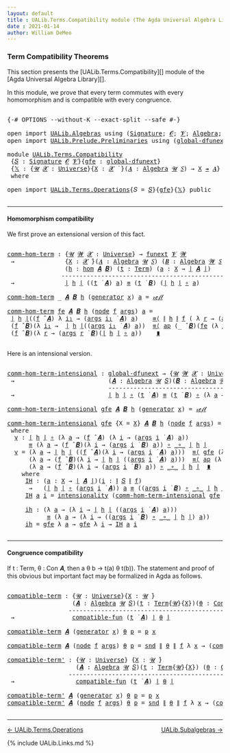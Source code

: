 ```yaml
---
layout: default
title : UALib.Terms.Compatibility module (The Agda Universal Algebra Library)
date : 2021-01-14
author: William DeMeo
---
```


### <a id="term-compatibility-theorems">Term Compatibility Theorems</a>

This section presents the [UALib.Terms.Compatibility][] module of the [Agda Universal Algebra Library][].

In this module, we prove that every term commutes with every homomorphism and is compatible with every congruence.

<pre class="Agda">

<a id="454" class="Symbol">{-#</a> <a id="458" class="Keyword">OPTIONS</a> <a id="466" class="Pragma">--without-K</a> <a id="478" class="Pragma">--exact-split</a> <a id="492" class="Pragma">--safe</a> <a id="499" class="Symbol">#-}</a>

<a id="504" class="Keyword">open</a> <a id="509" class="Keyword">import</a> <a id="516" href="UALib.Algebras.html" class="Module">UALib.Algebras</a> <a id="531" class="Keyword">using</a> <a id="537" class="Symbol">(</a><a id="538" href="UALib.Algebras.Signatures.html#1419" class="Function">Signature</a><a id="547" class="Symbol">;</a> <a id="549" href="universes.html#613" class="Generalizable">𝓞</a><a id="550" class="Symbol">;</a> <a id="552" href="universes.html#617" class="Generalizable">𝓥</a><a id="553" class="Symbol">;</a> <a id="555" href="UALib.Algebras.Algebras.html#781" class="Function">Algebra</a><a id="562" class="Symbol">;</a> <a id="564" href="UALib.Algebras.Algebras.html#3468" class="Function Operator">_↠_</a><a id="567" class="Symbol">)</a>
<a id="569" class="Keyword">open</a> <a id="574" class="Keyword">import</a> <a id="581" href="UALib.Prelude.Preliminaries.html" class="Module">UALib.Prelude.Preliminaries</a> <a id="609" class="Keyword">using</a> <a id="615" class="Symbol">(</a><a id="616" href="MGS-Subsingleton-Theorems.html#3468" class="Function">global-dfunext</a><a id="630" class="Symbol">;</a> <a id="632" href="universes.html#551" class="Postulate">Universe</a><a id="640" class="Symbol">;</a> <a id="642" href="universes.html#758" class="Function Operator">_̇</a><a id="644" class="Symbol">)</a>

<a id="647" class="Keyword">module</a> <a id="654" href="UALib.Terms.Compatibility.html" class="Module">UALib.Terms.Compatibility</a>
 <a id="681" class="Symbol">{</a><a id="682" href="UALib.Terms.Compatibility.html#682" class="Bound">𝑆</a> <a id="684" class="Symbol">:</a> <a id="686" href="UALib.Algebras.Signatures.html#1419" class="Function">Signature</a> <a id="696" href="universes.html#613" class="Generalizable">𝓞</a> <a id="698" href="universes.html#617" class="Generalizable">𝓥</a><a id="699" class="Symbol">}{</a><a id="701" href="UALib.Terms.Compatibility.html#701" class="Bound">gfe</a> <a id="705" class="Symbol">:</a> <a id="707" href="MGS-Subsingleton-Theorems.html#3468" class="Function">global-dfunext</a><a id="721" class="Symbol">}</a>
 <a id="724" class="Symbol">{</a><a id="725" href="UALib.Terms.Compatibility.html#725" class="Bound">𝕏</a> <a id="727" class="Symbol">:</a> <a id="729" class="Symbol">{</a><a id="730" href="UALib.Terms.Compatibility.html#730" class="Bound">𝓤</a> <a id="732" href="UALib.Terms.Compatibility.html#732" class="Bound">𝓧</a> <a id="734" class="Symbol">:</a> <a id="736" href="universes.html#551" class="Postulate">Universe</a><a id="744" class="Symbol">}{</a><a id="746" href="UALib.Terms.Compatibility.html#746" class="Bound">X</a> <a id="748" class="Symbol">:</a> <a id="750" href="UALib.Terms.Compatibility.html#732" class="Bound">𝓧</a> <a id="752" href="universes.html#758" class="Function Operator">̇</a> <a id="754" class="Symbol">}(</a><a id="756" href="UALib.Terms.Compatibility.html#756" class="Bound">𝑨</a> <a id="758" class="Symbol">:</a> <a id="760" href="UALib.Algebras.Algebras.html#781" class="Function">Algebra</a> <a id="768" href="UALib.Terms.Compatibility.html#730" class="Bound">𝓤</a> <a id="770" href="UALib.Terms.Compatibility.html#682" class="Bound">𝑆</a><a id="771" class="Symbol">)</a> <a id="773" class="Symbol">→</a> <a id="775" href="UALib.Terms.Compatibility.html#746" class="Bound">X</a> <a id="777" href="UALib.Algebras.Algebras.html#3468" class="Function Operator">↠</a> <a id="779" href="UALib.Terms.Compatibility.html#756" class="Bound">𝑨</a><a id="780" class="Symbol">}</a>
 <a id="783" class="Keyword">where</a>

<a id="790" class="Keyword">open</a> <a id="795" class="Keyword">import</a> <a id="802" href="UALib.Terms.Operations.html" class="Module">UALib.Terms.Operations</a><a id="824" class="Symbol">{</a><a id="825" class="Argument">𝑆</a> <a id="827" class="Symbol">=</a> <a id="829" href="UALib.Terms.Compatibility.html#682" class="Bound">𝑆</a><a id="830" class="Symbol">}{</a><a id="832" href="UALib.Terms.Compatibility.html#701" class="Bound">gfe</a><a id="835" class="Symbol">}{</a><a id="837" href="UALib.Terms.Compatibility.html#725" class="Bound">𝕏</a><a id="838" class="Symbol">}</a> <a id="840" class="Keyword">public</a>

</pre>

----------------------------------------------------------

#### <a id="homomorphism compatibility">Homomorphism compatibility</a>

We first prove an extensional version of this fact.

<pre class="Agda">

<a id="comm-hom-term"></a><a id="1059" href="UALib.Terms.Compatibility.html#1059" class="Function">comm-hom-term</a> <a id="1073" class="Symbol">:</a> <a id="1075" class="Symbol">{</a><a id="1076" href="UALib.Terms.Compatibility.html#1076" class="Bound">𝓤</a> <a id="1078" href="UALib.Terms.Compatibility.html#1078" class="Bound">𝓦</a> <a id="1080" href="UALib.Terms.Compatibility.html#1080" class="Bound">𝓧</a> <a id="1082" class="Symbol">:</a> <a id="1084" href="universes.html#551" class="Postulate">Universe</a><a id="1092" class="Symbol">}</a> <a id="1094" class="Symbol">→</a> <a id="1096" href="MGS-FunExt-from-Univalence.html#393" class="Function">funext</a> <a id="1103" href="UALib.Terms.Compatibility.html#698" class="Bound">𝓥</a> <a id="1105" href="UALib.Terms.Compatibility.html#1078" class="Bound">𝓦</a>
 <a id="1108" class="Symbol">→</a>              <a id="1123" class="Symbol">{</a><a id="1124" href="UALib.Terms.Compatibility.html#1124" class="Bound">X</a> <a id="1126" class="Symbol">:</a> <a id="1128" href="UALib.Terms.Compatibility.html#1080" class="Bound">𝓧</a> <a id="1130" href="universes.html#758" class="Function Operator">̇</a><a id="1131" class="Symbol">}(</a><a id="1133" href="UALib.Terms.Compatibility.html#1133" class="Bound">𝑨</a> <a id="1135" class="Symbol">:</a> <a id="1137" href="UALib.Algebras.Algebras.html#781" class="Function">Algebra</a> <a id="1145" href="UALib.Terms.Compatibility.html#1076" class="Bound">𝓤</a> <a id="1147" href="UALib.Terms.Compatibility.html#682" class="Bound">𝑆</a><a id="1148" class="Symbol">)</a> <a id="1150" class="Symbol">(</a><a id="1151" href="UALib.Terms.Compatibility.html#1151" class="Bound">𝑩</a> <a id="1153" class="Symbol">:</a> <a id="1155" href="UALib.Algebras.Algebras.html#781" class="Function">Algebra</a> <a id="1163" href="UALib.Terms.Compatibility.html#1078" class="Bound">𝓦</a> <a id="1165" href="UALib.Terms.Compatibility.html#682" class="Bound">𝑆</a><a id="1166" class="Symbol">)</a>
                <a id="1184" class="Symbol">(</a><a id="1185" href="UALib.Terms.Compatibility.html#1185" class="Bound">h</a> <a id="1187" class="Symbol">:</a> <a id="1189" href="UALib.Homomorphisms.Basic.html#1984" class="Function">hom</a> <a id="1193" href="UALib.Terms.Compatibility.html#1133" class="Bound">𝑨</a> <a id="1195" href="UALib.Terms.Compatibility.html#1151" class="Bound">𝑩</a><a id="1196" class="Symbol">)</a> <a id="1198" class="Symbol">(</a><a id="1199" href="UALib.Terms.Compatibility.html#1199" class="Bound">t</a> <a id="1201" class="Symbol">:</a> <a id="1203" href="UALib.Terms.Basic.html#1040" class="Datatype">Term</a><a id="1207" class="Symbol">)</a> <a id="1209" class="Symbol">(</a><a id="1210" href="UALib.Terms.Compatibility.html#1210" class="Bound">a</a> <a id="1212" class="Symbol">:</a> <a id="1214" href="UALib.Terms.Compatibility.html#1124" class="Bound">X</a> <a id="1216" class="Symbol">→</a> <a id="1218" href="UALib.Prelude.Preliminaries.html#11659" class="Function Operator">∣</a> <a id="1220" href="UALib.Terms.Compatibility.html#1133" class="Bound">𝑨</a> <a id="1222" href="UALib.Prelude.Preliminaries.html#11659" class="Function Operator">∣</a><a id="1223" class="Symbol">)</a>
               <a id="1240" class="Comment">------------------------------------------------------</a>
 <a id="1296" class="Symbol">→</a>              <a id="1311" href="UALib.Prelude.Preliminaries.html#11659" class="Function Operator">∣</a> <a id="1313" href="UALib.Terms.Compatibility.html#1185" class="Bound">h</a> <a id="1315" href="UALib.Prelude.Preliminaries.html#11659" class="Function Operator">∣</a> <a id="1317" class="Symbol">((</a><a id="1319" href="UALib.Terms.Compatibility.html#1199" class="Bound">t</a> <a id="1321" href="UALib.Terms.Operations.html#1383" class="Function Operator">̇</a> <a id="1323" href="UALib.Terms.Compatibility.html#1133" class="Bound">𝑨</a><a id="1324" class="Symbol">)</a> <a id="1326" href="UALib.Terms.Compatibility.html#1210" class="Bound">a</a><a id="1327" class="Symbol">)</a> <a id="1329" href="UALib.Prelude.Preliminaries.html#5556" class="Datatype Operator">≡</a> <a id="1331" class="Symbol">(</a><a id="1332" href="UALib.Terms.Compatibility.html#1199" class="Bound">t</a> <a id="1334" href="UALib.Terms.Operations.html#1383" class="Function Operator">̇</a> <a id="1336" href="UALib.Terms.Compatibility.html#1151" class="Bound">𝑩</a><a id="1337" class="Symbol">)</a> <a id="1339" class="Symbol">(</a><a id="1340" href="UALib.Prelude.Preliminaries.html#11659" class="Function Operator">∣</a> <a id="1342" href="UALib.Terms.Compatibility.html#1185" class="Bound">h</a> <a id="1344" href="UALib.Prelude.Preliminaries.html#11659" class="Function Operator">∣</a> <a id="1346" href="MGS-MLTT.html#3813" class="Function Operator">∘</a> <a id="1348" href="UALib.Terms.Compatibility.html#1210" class="Bound">a</a><a id="1349" class="Symbol">)</a>

<a id="1352" href="UALib.Terms.Compatibility.html#1059" class="Function">comm-hom-term</a> <a id="1366" class="Symbol">_</a> <a id="1368" href="UALib.Terms.Compatibility.html#1368" class="Bound">𝑨</a> <a id="1370" href="UALib.Terms.Compatibility.html#1370" class="Bound">𝑩</a> <a id="1372" href="UALib.Terms.Compatibility.html#1372" class="Bound">h</a> <a id="1374" class="Symbol">(</a><a id="1375" href="UALib.Terms.Basic.html#1094" class="InductiveConstructor">generator</a> <a id="1385" href="UALib.Terms.Compatibility.html#1385" class="Bound">x</a><a id="1386" class="Symbol">)</a> <a id="1388" href="UALib.Terms.Compatibility.html#1388" class="Bound">a</a> <a id="1390" class="Symbol">=</a> <a id="1392" href="UALib.Prelude.Preliminaries.html#5570" class="InductiveConstructor">𝓇ℯ𝒻𝓁</a>

<a id="1398" href="UALib.Terms.Compatibility.html#1059" class="Function">comm-hom-term</a> <a id="1412" href="UALib.Terms.Compatibility.html#1412" class="Bound">fe</a> <a id="1415" href="UALib.Terms.Compatibility.html#1415" class="Bound">𝑨</a> <a id="1417" href="UALib.Terms.Compatibility.html#1417" class="Bound">𝑩</a> <a id="1419" href="UALib.Terms.Compatibility.html#1419" class="Bound">h</a> <a id="1421" class="Symbol">(</a><a id="1422" href="UALib.Terms.Basic.html#1123" class="InductiveConstructor">node</a> <a id="1427" href="UALib.Terms.Compatibility.html#1427" class="Bound">f</a> <a id="1429" href="UALib.Terms.Compatibility.html#1429" class="Bound">args</a><a id="1433" class="Symbol">)</a> <a id="1435" href="UALib.Terms.Compatibility.html#1435" class="Bound">a</a> <a id="1437" class="Symbol">=</a>
 <a id="1440" href="UALib.Prelude.Preliminaries.html#11659" class="Function Operator">∣</a> <a id="1442" href="UALib.Terms.Compatibility.html#1419" class="Bound">h</a> <a id="1444" href="UALib.Prelude.Preliminaries.html#11659" class="Function Operator">∣</a><a id="1445" class="Symbol">((</a><a id="1447" href="UALib.Terms.Compatibility.html#1427" class="Bound">f</a> <a id="1449" href="UALib.Algebras.Algebras.html#2931" class="Function Operator">̂</a> <a id="1451" href="UALib.Terms.Compatibility.html#1415" class="Bound">𝑨</a><a id="1452" class="Symbol">)</a> <a id="1454" class="Symbol">λ</a> <a id="1456" href="UALib.Terms.Compatibility.html#1456" class="Bound">i₁</a> <a id="1459" class="Symbol">→</a> <a id="1461" class="Symbol">(</a><a id="1462" href="UALib.Terms.Compatibility.html#1429" class="Bound">args</a> <a id="1467" href="UALib.Terms.Compatibility.html#1456" class="Bound">i₁</a> <a id="1470" href="UALib.Terms.Operations.html#1383" class="Function Operator">̇</a> <a id="1472" href="UALib.Terms.Compatibility.html#1415" class="Bound">𝑨</a><a id="1473" class="Symbol">)</a> <a id="1475" href="UALib.Terms.Compatibility.html#1435" class="Bound">a</a><a id="1476" class="Symbol">)</a>    <a id="1481" href="MGS-MLTT.html#5997" class="Function Operator">≡⟨</a> <a id="1484" href="UALib.Prelude.Preliminaries.html#11740" class="Function Operator">∥</a> <a id="1486" href="UALib.Terms.Compatibility.html#1419" class="Bound">h</a> <a id="1488" href="UALib.Prelude.Preliminaries.html#11740" class="Function Operator">∥</a> <a id="1490" href="UALib.Terms.Compatibility.html#1427" class="Bound">f</a> <a id="1492" class="Symbol">(</a> <a id="1494" class="Symbol">λ</a> <a id="1496" href="UALib.Terms.Compatibility.html#1496" class="Bound">r</a> <a id="1498" class="Symbol">→</a> <a id="1500" class="Symbol">(</a><a id="1501" href="UALib.Terms.Compatibility.html#1429" class="Bound">args</a> <a id="1506" href="UALib.Terms.Compatibility.html#1496" class="Bound">r</a> <a id="1508" href="UALib.Terms.Operations.html#1383" class="Function Operator">̇</a> <a id="1510" href="UALib.Terms.Compatibility.html#1415" class="Bound">𝑨</a><a id="1511" class="Symbol">)</a> <a id="1513" href="UALib.Terms.Compatibility.html#1435" class="Bound">a</a> <a id="1515" class="Symbol">)</a> <a id="1517" href="MGS-MLTT.html#5997" class="Function Operator">⟩</a>
 <a id="1520" class="Symbol">(</a><a id="1521" href="UALib.Terms.Compatibility.html#1427" class="Bound">f</a> <a id="1523" href="UALib.Algebras.Algebras.html#2931" class="Function Operator">̂</a> <a id="1525" href="UALib.Terms.Compatibility.html#1417" class="Bound">𝑩</a><a id="1526" class="Symbol">)(λ</a> <a id="1530" href="UALib.Terms.Compatibility.html#1530" class="Bound">i₁</a> <a id="1533" class="Symbol">→</a>  <a id="1536" href="UALib.Prelude.Preliminaries.html#11659" class="Function Operator">∣</a> <a id="1538" href="UALib.Terms.Compatibility.html#1419" class="Bound">h</a> <a id="1540" href="UALib.Prelude.Preliminaries.html#11659" class="Function Operator">∣</a><a id="1541" class="Symbol">((</a><a id="1543" href="UALib.Terms.Compatibility.html#1429" class="Bound">args</a> <a id="1548" href="UALib.Terms.Compatibility.html#1530" class="Bound">i₁</a> <a id="1551" href="UALib.Terms.Operations.html#1383" class="Function Operator">̇</a> <a id="1553" href="UALib.Terms.Compatibility.html#1415" class="Bound">𝑨</a><a id="1554" class="Symbol">)</a> <a id="1556" href="UALib.Terms.Compatibility.html#1435" class="Bound">a</a><a id="1557" class="Symbol">))</a>  <a id="1561" href="MGS-MLTT.html#5997" class="Function Operator">≡⟨</a> <a id="1564" href="MGS-MLTT.html#6613" class="Function">ap</a> <a id="1567" class="Symbol">(_</a> <a id="1570" href="UALib.Algebras.Algebras.html#2931" class="Function Operator">̂</a> <a id="1572" href="UALib.Terms.Compatibility.html#1417" class="Bound">𝑩</a><a id="1573" class="Symbol">)(</a><a id="1575" href="UALib.Terms.Compatibility.html#1412" class="Bound">fe</a> <a id="1578" class="Symbol">(λ</a> <a id="1581" href="UALib.Terms.Compatibility.html#1581" class="Bound">i₁</a> <a id="1584" class="Symbol">→</a> <a id="1586" href="UALib.Terms.Compatibility.html#1059" class="Function">comm-hom-term</a> <a id="1600" href="UALib.Terms.Compatibility.html#1412" class="Bound">fe</a> <a id="1603" href="UALib.Terms.Compatibility.html#1415" class="Bound">𝑨</a> <a id="1605" href="UALib.Terms.Compatibility.html#1417" class="Bound">𝑩</a> <a id="1607" href="UALib.Terms.Compatibility.html#1419" class="Bound">h</a> <a id="1609" class="Symbol">(</a><a id="1610" href="UALib.Terms.Compatibility.html#1429" class="Bound">args</a> <a id="1615" href="UALib.Terms.Compatibility.html#1581" class="Bound">i₁</a><a id="1617" class="Symbol">)</a> <a id="1619" href="UALib.Terms.Compatibility.html#1435" class="Bound">a</a><a id="1620" class="Symbol">))</a><a id="1622" href="MGS-MLTT.html#5997" class="Function Operator">⟩</a>
 <a id="1625" class="Symbol">(</a><a id="1626" href="UALib.Terms.Compatibility.html#1427" class="Bound">f</a> <a id="1628" href="UALib.Algebras.Algebras.html#2931" class="Function Operator">̂</a> <a id="1630" href="UALib.Terms.Compatibility.html#1417" class="Bound">𝑩</a><a id="1631" class="Symbol">)(λ</a> <a id="1635" href="UALib.Terms.Compatibility.html#1635" class="Bound">r</a> <a id="1637" class="Symbol">→</a> <a id="1639" class="Symbol">(</a><a id="1640" href="UALib.Terms.Compatibility.html#1429" class="Bound">args</a> <a id="1645" href="UALib.Terms.Compatibility.html#1635" class="Bound">r</a> <a id="1647" href="UALib.Terms.Operations.html#1383" class="Function Operator">̇</a> <a id="1649" href="UALib.Terms.Compatibility.html#1417" class="Bound">𝑩</a><a id="1650" class="Symbol">)(</a><a id="1652" href="UALib.Prelude.Preliminaries.html#11659" class="Function Operator">∣</a> <a id="1654" href="UALib.Terms.Compatibility.html#1419" class="Bound">h</a> <a id="1656" href="UALib.Prelude.Preliminaries.html#11659" class="Function Operator">∣</a> <a id="1658" href="MGS-MLTT.html#3813" class="Function Operator">∘</a> <a id="1660" href="UALib.Terms.Compatibility.html#1435" class="Bound">a</a><a id="1661" class="Symbol">))</a>    <a id="1667" href="MGS-MLTT.html#6079" class="Function Operator">∎</a>

</pre>

Here is an intensional version.

<pre class="Agda">

<a id="comm-hom-term-intensional"></a><a id="1729" href="UALib.Terms.Compatibility.html#1729" class="Function">comm-hom-term-intensional</a> <a id="1755" class="Symbol">:</a> <a id="1757" href="MGS-Subsingleton-Theorems.html#3468" class="Function">global-dfunext</a> <a id="1772" class="Symbol">→</a> <a id="1774" class="Symbol">{</a><a id="1775" href="UALib.Terms.Compatibility.html#1775" class="Bound">𝓤</a> <a id="1777" href="UALib.Terms.Compatibility.html#1777" class="Bound">𝓦</a> <a id="1779" href="UALib.Terms.Compatibility.html#1779" class="Bound">𝓧</a> <a id="1781" class="Symbol">:</a> <a id="1783" href="universes.html#551" class="Postulate">Universe</a><a id="1791" class="Symbol">}{</a><a id="1793" href="UALib.Terms.Compatibility.html#1793" class="Bound">X</a> <a id="1795" class="Symbol">:</a> <a id="1797" href="UALib.Terms.Compatibility.html#1779" class="Bound">𝓧</a> <a id="1799" href="universes.html#758" class="Function Operator">̇</a><a id="1800" class="Symbol">}</a>
 <a id="1803" class="Symbol">→</a>                          <a id="1830" class="Symbol">(</a><a id="1831" href="UALib.Terms.Compatibility.html#1831" class="Bound">𝑨</a> <a id="1833" class="Symbol">:</a> <a id="1835" href="UALib.Algebras.Algebras.html#781" class="Function">Algebra</a> <a id="1843" href="UALib.Terms.Compatibility.html#1775" class="Bound">𝓤</a> <a id="1845" href="UALib.Terms.Compatibility.html#682" class="Bound">𝑆</a><a id="1846" class="Symbol">)(</a><a id="1848" href="UALib.Terms.Compatibility.html#1848" class="Bound">𝑩</a> <a id="1850" class="Symbol">:</a> <a id="1852" href="UALib.Algebras.Algebras.html#781" class="Function">Algebra</a> <a id="1860" href="UALib.Terms.Compatibility.html#1777" class="Bound">𝓦</a> <a id="1862" href="UALib.Terms.Compatibility.html#682" class="Bound">𝑆</a><a id="1863" class="Symbol">)(</a><a id="1865" href="UALib.Terms.Compatibility.html#1865" class="Bound">h</a> <a id="1867" class="Symbol">:</a> <a id="1869" href="UALib.Homomorphisms.Basic.html#1984" class="Function">hom</a> <a id="1873" href="UALib.Terms.Compatibility.html#1831" class="Bound">𝑨</a> <a id="1875" href="UALib.Terms.Compatibility.html#1848" class="Bound">𝑩</a><a id="1876" class="Symbol">)(</a><a id="1878" href="UALib.Terms.Compatibility.html#1878" class="Bound">t</a> <a id="1880" class="Symbol">:</a> <a id="1882" href="UALib.Terms.Basic.html#1040" class="Datatype">Term</a><a id="1886" class="Symbol">)</a>
                            <a id="1916" class="Comment">-----------------------------------------------------------</a>
 <a id="1977" class="Symbol">→</a>                          <a id="2004" href="UALib.Prelude.Preliminaries.html#11659" class="Function Operator">∣</a> <a id="2006" href="UALib.Terms.Compatibility.html#1865" class="Bound">h</a> <a id="2008" href="UALib.Prelude.Preliminaries.html#11659" class="Function Operator">∣</a> <a id="2010" href="MGS-MLTT.html#3813" class="Function Operator">∘</a> <a id="2012" class="Symbol">(</a><a id="2013" href="UALib.Terms.Compatibility.html#1878" class="Bound">t</a> <a id="2015" href="UALib.Terms.Operations.html#1383" class="Function Operator">̇</a> <a id="2017" href="UALib.Terms.Compatibility.html#1831" class="Bound">𝑨</a><a id="2018" class="Symbol">)</a> <a id="2020" href="UALib.Prelude.Preliminaries.html#5556" class="Datatype Operator">≡</a> <a id="2022" class="Symbol">(</a><a id="2023" href="UALib.Terms.Compatibility.html#1878" class="Bound">t</a> <a id="2025" href="UALib.Terms.Operations.html#1383" class="Function Operator">̇</a> <a id="2027" href="UALib.Terms.Compatibility.html#1848" class="Bound">𝑩</a><a id="2028" class="Symbol">)</a> <a id="2030" href="MGS-MLTT.html#3813" class="Function Operator">∘</a> <a id="2032" class="Symbol">(λ</a> <a id="2035" href="UALib.Terms.Compatibility.html#2035" class="Bound">a</a> <a id="2037" class="Symbol">→</a> <a id="2039" href="UALib.Prelude.Preliminaries.html#11659" class="Function Operator">∣</a> <a id="2041" href="UALib.Terms.Compatibility.html#1865" class="Bound">h</a> <a id="2043" href="UALib.Prelude.Preliminaries.html#11659" class="Function Operator">∣</a> <a id="2045" href="MGS-MLTT.html#3813" class="Function Operator">∘</a> <a id="2047" href="UALib.Terms.Compatibility.html#2035" class="Bound">a</a><a id="2048" class="Symbol">)</a>

<a id="2051" href="UALib.Terms.Compatibility.html#1729" class="Function">comm-hom-term-intensional</a> <a id="2077" href="UALib.Terms.Compatibility.html#2077" class="Bound">gfe</a> <a id="2081" href="UALib.Terms.Compatibility.html#2081" class="Bound">𝑨</a> <a id="2083" href="UALib.Terms.Compatibility.html#2083" class="Bound">𝑩</a> <a id="2085" href="UALib.Terms.Compatibility.html#2085" class="Bound">h</a> <a id="2087" class="Symbol">(</a><a id="2088" href="UALib.Terms.Basic.html#1094" class="InductiveConstructor">generator</a> <a id="2098" href="UALib.Terms.Compatibility.html#2098" class="Bound">x</a><a id="2099" class="Symbol">)</a> <a id="2101" class="Symbol">=</a> <a id="2103" href="UALib.Prelude.Preliminaries.html#5570" class="InductiveConstructor">𝓇ℯ𝒻𝓁</a>

<a id="2109" href="UALib.Terms.Compatibility.html#1729" class="Function">comm-hom-term-intensional</a> <a id="2135" href="UALib.Terms.Compatibility.html#2135" class="Bound">gfe</a> <a id="2139" class="Symbol">{</a><a id="2140" class="Argument">X</a> <a id="2142" class="Symbol">=</a> <a id="2144" href="UALib.Terms.Compatibility.html#2144" class="Bound">X</a><a id="2145" class="Symbol">}</a> <a id="2147" href="UALib.Terms.Compatibility.html#2147" class="Bound">𝑨</a> <a id="2149" href="UALib.Terms.Compatibility.html#2149" class="Bound">𝑩</a> <a id="2151" href="UALib.Terms.Compatibility.html#2151" class="Bound">h</a> <a id="2153" class="Symbol">(</a><a id="2154" href="UALib.Terms.Basic.html#1123" class="InductiveConstructor">node</a> <a id="2159" href="UALib.Terms.Compatibility.html#2159" class="Bound">f</a> <a id="2161" href="UALib.Terms.Compatibility.html#2161" class="Bound">args</a><a id="2165" class="Symbol">)</a> <a id="2167" class="Symbol">=</a> <a id="2169" href="UALib.Terms.Compatibility.html#2180" class="Function">γ</a>
 <a id="2172" class="Keyword">where</a>
  <a id="2180" href="UALib.Terms.Compatibility.html#2180" class="Function">γ</a> <a id="2182" class="Symbol">:</a> <a id="2184" href="UALib.Prelude.Preliminaries.html#11659" class="Function Operator">∣</a> <a id="2186" href="UALib.Terms.Compatibility.html#2151" class="Bound">h</a> <a id="2188" href="UALib.Prelude.Preliminaries.html#11659" class="Function Operator">∣</a> <a id="2190" href="MGS-MLTT.html#3813" class="Function Operator">∘</a> <a id="2192" class="Symbol">(λ</a> <a id="2195" href="UALib.Terms.Compatibility.html#2195" class="Bound">a</a> <a id="2197" class="Symbol">→</a> <a id="2199" class="Symbol">(</a><a id="2200" href="UALib.Terms.Compatibility.html#2159" class="Bound">f</a> <a id="2202" href="UALib.Algebras.Algebras.html#2931" class="Function Operator">̂</a> <a id="2204" href="UALib.Terms.Compatibility.html#2147" class="Bound">𝑨</a><a id="2205" class="Symbol">)</a> <a id="2207" class="Symbol">(λ</a> <a id="2210" href="UALib.Terms.Compatibility.html#2210" class="Bound">i</a> <a id="2212" class="Symbol">→</a> <a id="2214" class="Symbol">(</a><a id="2215" href="UALib.Terms.Compatibility.html#2161" class="Bound">args</a> <a id="2220" href="UALib.Terms.Compatibility.html#2210" class="Bound">i</a> <a id="2222" href="UALib.Terms.Operations.html#1383" class="Function Operator">̇</a> <a id="2224" href="UALib.Terms.Compatibility.html#2147" class="Bound">𝑨</a><a id="2225" class="Symbol">)</a> <a id="2227" href="UALib.Terms.Compatibility.html#2195" class="Bound">a</a><a id="2228" class="Symbol">))</a>
      <a id="2237" href="UALib.Prelude.Preliminaries.html#5556" class="Datatype Operator">≡</a> <a id="2239" class="Symbol">(λ</a> <a id="2242" href="UALib.Terms.Compatibility.html#2242" class="Bound">a</a> <a id="2244" class="Symbol">→</a> <a id="2246" class="Symbol">(</a><a id="2247" href="UALib.Terms.Compatibility.html#2159" class="Bound">f</a> <a id="2249" href="UALib.Algebras.Algebras.html#2931" class="Function Operator">̂</a> <a id="2251" href="UALib.Terms.Compatibility.html#2149" class="Bound">𝑩</a><a id="2252" class="Symbol">)(λ</a> <a id="2256" href="UALib.Terms.Compatibility.html#2256" class="Bound">i</a> <a id="2258" class="Symbol">→</a> <a id="2260" class="Symbol">(</a><a id="2261" href="UALib.Terms.Compatibility.html#2161" class="Bound">args</a> <a id="2266" href="UALib.Terms.Compatibility.html#2256" class="Bound">i</a> <a id="2268" href="UALib.Terms.Operations.html#1383" class="Function Operator">̇</a> <a id="2270" href="UALib.Terms.Compatibility.html#2149" class="Bound">𝑩</a><a id="2271" class="Symbol">)</a> <a id="2273" href="UALib.Terms.Compatibility.html#2242" class="Bound">a</a><a id="2274" class="Symbol">))</a> <a id="2277" href="MGS-MLTT.html#3813" class="Function Operator">∘</a> <a id="2279" href="MGS-MLTT.html#3813" class="Function Operator">_∘_</a> <a id="2283" href="UALib.Prelude.Preliminaries.html#11659" class="Function Operator">∣</a> <a id="2285" href="UALib.Terms.Compatibility.html#2151" class="Bound">h</a> <a id="2287" href="UALib.Prelude.Preliminaries.html#11659" class="Function Operator">∣</a>
  <a id="2291" href="UALib.Terms.Compatibility.html#2180" class="Function">γ</a> <a id="2293" class="Symbol">=</a> <a id="2295" class="Symbol">(λ</a> <a id="2298" href="UALib.Terms.Compatibility.html#2298" class="Bound">a</a> <a id="2300" class="Symbol">→</a> <a id="2302" href="UALib.Prelude.Preliminaries.html#11659" class="Function Operator">∣</a> <a id="2304" href="UALib.Terms.Compatibility.html#2151" class="Bound">h</a> <a id="2306" href="UALib.Prelude.Preliminaries.html#11659" class="Function Operator">∣</a> <a id="2308" class="Symbol">((</a><a id="2310" href="UALib.Terms.Compatibility.html#2159" class="Bound">f</a> <a id="2312" href="UALib.Algebras.Algebras.html#2931" class="Function Operator">̂</a> <a id="2314" href="UALib.Terms.Compatibility.html#2147" class="Bound">𝑨</a><a id="2315" class="Symbol">)(λ</a> <a id="2319" href="UALib.Terms.Compatibility.html#2319" class="Bound">i</a> <a id="2321" class="Symbol">→</a> <a id="2323" class="Symbol">(</a><a id="2324" href="UALib.Terms.Compatibility.html#2161" class="Bound">args</a> <a id="2329" href="UALib.Terms.Compatibility.html#2319" class="Bound">i</a> <a id="2331" href="UALib.Terms.Operations.html#1383" class="Function Operator">̇</a> <a id="2333" href="UALib.Terms.Compatibility.html#2147" class="Bound">𝑨</a><a id="2334" class="Symbol">)</a> <a id="2336" href="UALib.Terms.Compatibility.html#2298" class="Bound">a</a><a id="2337" class="Symbol">)))</a>  <a id="2342" href="MGS-MLTT.html#5997" class="Function Operator">≡⟨</a> <a id="2345" href="UALib.Terms.Compatibility.html#2135" class="Bound">gfe</a> <a id="2349" class="Symbol">(λ</a> <a id="2352" href="UALib.Terms.Compatibility.html#2352" class="Bound">a</a> <a id="2354" class="Symbol">→</a> <a id="2356" href="UALib.Prelude.Preliminaries.html#11740" class="Function Operator">∥</a> <a id="2358" href="UALib.Terms.Compatibility.html#2151" class="Bound">h</a> <a id="2360" href="UALib.Prelude.Preliminaries.html#11740" class="Function Operator">∥</a> <a id="2362" href="UALib.Terms.Compatibility.html#2159" class="Bound">f</a> <a id="2364" class="Symbol">(</a> <a id="2366" class="Symbol">λ</a> <a id="2368" href="UALib.Terms.Compatibility.html#2368" class="Bound">r</a> <a id="2370" class="Symbol">→</a> <a id="2372" class="Symbol">(</a><a id="2373" href="UALib.Terms.Compatibility.html#2161" class="Bound">args</a> <a id="2378" href="UALib.Terms.Compatibility.html#2368" class="Bound">r</a> <a id="2380" href="UALib.Terms.Operations.html#1383" class="Function Operator">̇</a> <a id="2382" href="UALib.Terms.Compatibility.html#2147" class="Bound">𝑨</a><a id="2383" class="Symbol">)</a> <a id="2385" href="UALib.Terms.Compatibility.html#2352" class="Bound">a</a> <a id="2387" class="Symbol">))</a> <a id="2390" href="MGS-MLTT.html#5997" class="Function Operator">⟩</a>
      <a id="2398" class="Symbol">(λ</a> <a id="2401" href="UALib.Terms.Compatibility.html#2401" class="Bound">a</a> <a id="2403" class="Symbol">→</a> <a id="2405" class="Symbol">(</a><a id="2406" href="UALib.Terms.Compatibility.html#2159" class="Bound">f</a> <a id="2408" href="UALib.Algebras.Algebras.html#2931" class="Function Operator">̂</a> <a id="2410" href="UALib.Terms.Compatibility.html#2149" class="Bound">𝑩</a><a id="2411" class="Symbol">)(λ</a> <a id="2415" href="UALib.Terms.Compatibility.html#2415" class="Bound">i</a> <a id="2417" class="Symbol">→</a> <a id="2419" href="UALib.Prelude.Preliminaries.html#11659" class="Function Operator">∣</a> <a id="2421" href="UALib.Terms.Compatibility.html#2151" class="Bound">h</a> <a id="2423" href="UALib.Prelude.Preliminaries.html#11659" class="Function Operator">∣</a> <a id="2425" class="Symbol">((</a><a id="2427" href="UALib.Terms.Compatibility.html#2161" class="Bound">args</a> <a id="2432" href="UALib.Terms.Compatibility.html#2415" class="Bound">i</a> <a id="2434" href="UALib.Terms.Operations.html#1383" class="Function Operator">̇</a> <a id="2436" href="UALib.Terms.Compatibility.html#2147" class="Bound">𝑨</a><a id="2437" class="Symbol">)</a> <a id="2439" href="UALib.Terms.Compatibility.html#2401" class="Bound">a</a><a id="2440" class="Symbol">)))</a>  <a id="2445" href="MGS-MLTT.html#5997" class="Function Operator">≡⟨</a> <a id="2448" href="MGS-MLTT.html#6613" class="Function">ap</a> <a id="2451" class="Symbol">(λ</a> <a id="2454" href="UALib.Terms.Compatibility.html#2454" class="Bound">-</a> <a id="2456" class="Symbol">→</a> <a id="2458" class="Symbol">(λ</a> <a id="2461" href="UALib.Terms.Compatibility.html#2461" class="Bound">a</a> <a id="2463" class="Symbol">→</a> <a id="2465" class="Symbol">(</a><a id="2466" href="UALib.Terms.Compatibility.html#2159" class="Bound">f</a> <a id="2468" href="UALib.Algebras.Algebras.html#2931" class="Function Operator">̂</a> <a id="2470" href="UALib.Terms.Compatibility.html#2149" class="Bound">𝑩</a><a id="2471" class="Symbol">)(</a><a id="2473" href="UALib.Terms.Compatibility.html#2454" class="Bound">-</a> <a id="2475" href="UALib.Terms.Compatibility.html#2461" class="Bound">a</a><a id="2476" class="Symbol">)))</a> <a id="2480" href="UALib.Terms.Compatibility.html#2743" class="Function">ih</a> <a id="2483" href="MGS-MLTT.html#5997" class="Function Operator">⟩</a>
      <a id="2491" class="Symbol">(λ</a> <a id="2494" href="UALib.Terms.Compatibility.html#2494" class="Bound">a</a> <a id="2496" class="Symbol">→</a> <a id="2498" class="Symbol">(</a><a id="2499" href="UALib.Terms.Compatibility.html#2159" class="Bound">f</a> <a id="2501" href="UALib.Algebras.Algebras.html#2931" class="Function Operator">̂</a> <a id="2503" href="UALib.Terms.Compatibility.html#2149" class="Bound">𝑩</a><a id="2504" class="Symbol">)(λ</a> <a id="2508" href="UALib.Terms.Compatibility.html#2508" class="Bound">i</a> <a id="2510" class="Symbol">→</a> <a id="2512" class="Symbol">(</a><a id="2513" href="UALib.Terms.Compatibility.html#2161" class="Bound">args</a> <a id="2518" href="UALib.Terms.Compatibility.html#2508" class="Bound">i</a> <a id="2520" href="UALib.Terms.Operations.html#1383" class="Function Operator">̇</a> <a id="2522" href="UALib.Terms.Compatibility.html#2149" class="Bound">𝑩</a><a id="2523" class="Symbol">)</a> <a id="2525" href="UALib.Terms.Compatibility.html#2494" class="Bound">a</a><a id="2526" class="Symbol">))</a> <a id="2529" href="MGS-MLTT.html#3813" class="Function Operator">∘</a> <a id="2531" href="MGS-MLTT.html#3813" class="Function Operator">_∘_</a> <a id="2535" href="UALib.Prelude.Preliminaries.html#11659" class="Function Operator">∣</a> <a id="2537" href="UALib.Terms.Compatibility.html#2151" class="Bound">h</a> <a id="2539" href="UALib.Prelude.Preliminaries.html#11659" class="Function Operator">∣</a>  <a id="2542" href="MGS-MLTT.html#6079" class="Function Operator">∎</a>
    <a id="2548" class="Keyword">where</a>
     <a id="2559" href="UALib.Terms.Compatibility.html#2559" class="Function">IH</a> <a id="2562" class="Symbol">:</a> <a id="2564" class="Symbol">(</a><a id="2565" href="UALib.Terms.Compatibility.html#2565" class="Bound">a</a> <a id="2567" class="Symbol">:</a> <a id="2569" href="UALib.Terms.Compatibility.html#2144" class="Bound">X</a> <a id="2571" class="Symbol">→</a> <a id="2573" href="UALib.Prelude.Preliminaries.html#11659" class="Function Operator">∣</a> <a id="2575" href="UALib.Terms.Compatibility.html#2147" class="Bound">𝑨</a> <a id="2577" href="UALib.Prelude.Preliminaries.html#11659" class="Function Operator">∣</a><a id="2578" class="Symbol">)(</a><a id="2580" href="UALib.Terms.Compatibility.html#2580" class="Bound">i</a> <a id="2582" class="Symbol">:</a> <a id="2584" href="UALib.Prelude.Preliminaries.html#11740" class="Function Operator">∥</a> <a id="2586" href="UALib.Terms.Compatibility.html#682" class="Bound">𝑆</a> <a id="2588" href="UALib.Prelude.Preliminaries.html#11740" class="Function Operator">∥</a> <a id="2590" href="UALib.Terms.Compatibility.html#2159" class="Bound">f</a><a id="2591" class="Symbol">)</a>
      <a id="2599" class="Symbol">→</a>   <a id="2603" class="Symbol">(</a><a id="2604" href="UALib.Prelude.Preliminaries.html#11659" class="Function Operator">∣</a> <a id="2606" href="UALib.Terms.Compatibility.html#2151" class="Bound">h</a> <a id="2608" href="UALib.Prelude.Preliminaries.html#11659" class="Function Operator">∣</a> <a id="2610" href="MGS-MLTT.html#3813" class="Function Operator">∘</a> <a id="2612" class="Symbol">(</a><a id="2613" href="UALib.Terms.Compatibility.html#2161" class="Bound">args</a> <a id="2618" href="UALib.Terms.Compatibility.html#2580" class="Bound">i</a> <a id="2620" href="UALib.Terms.Operations.html#1383" class="Function Operator">̇</a> <a id="2622" href="UALib.Terms.Compatibility.html#2147" class="Bound">𝑨</a><a id="2623" class="Symbol">))</a> <a id="2626" href="UALib.Terms.Compatibility.html#2565" class="Bound">a</a> <a id="2628" href="UALib.Prelude.Preliminaries.html#5556" class="Datatype Operator">≡</a> <a id="2630" class="Symbol">((</a><a id="2632" href="UALib.Terms.Compatibility.html#2161" class="Bound">args</a> <a id="2637" href="UALib.Terms.Compatibility.html#2580" class="Bound">i</a> <a id="2639" href="UALib.Terms.Operations.html#1383" class="Function Operator">̇</a> <a id="2641" href="UALib.Terms.Compatibility.html#2149" class="Bound">𝑩</a><a id="2642" class="Symbol">)</a> <a id="2644" href="MGS-MLTT.html#3813" class="Function Operator">∘</a> <a id="2646" href="MGS-MLTT.html#3813" class="Function Operator">_∘_</a> <a id="2650" href="UALib.Prelude.Preliminaries.html#11659" class="Function Operator">∣</a> <a id="2652" href="UALib.Terms.Compatibility.html#2151" class="Bound">h</a> <a id="2654" href="UALib.Prelude.Preliminaries.html#11659" class="Function Operator">∣</a><a id="2655" class="Symbol">)</a> <a id="2657" href="UALib.Terms.Compatibility.html#2565" class="Bound">a</a>
     <a id="2664" href="UALib.Terms.Compatibility.html#2559" class="Function">IH</a> <a id="2667" href="UALib.Terms.Compatibility.html#2667" class="Bound">a</a> <a id="2669" href="UALib.Terms.Compatibility.html#2669" class="Bound">i</a> <a id="2671" class="Symbol">=</a> <a id="2673" href="UALib.Prelude.Extensionality.html#3477" class="Function">intensionality</a> <a id="2688" class="Symbol">(</a><a id="2689" href="UALib.Terms.Compatibility.html#1729" class="Function">comm-hom-term-intensional</a> <a id="2715" href="UALib.Terms.Compatibility.html#2135" class="Bound">gfe</a> <a id="2719" href="UALib.Terms.Compatibility.html#2147" class="Bound">𝑨</a> <a id="2721" href="UALib.Terms.Compatibility.html#2149" class="Bound">𝑩</a> <a id="2723" href="UALib.Terms.Compatibility.html#2151" class="Bound">h</a> <a id="2725" class="Symbol">(</a><a id="2726" href="UALib.Terms.Compatibility.html#2161" class="Bound">args</a> <a id="2731" href="UALib.Terms.Compatibility.html#2669" class="Bound">i</a><a id="2732" class="Symbol">))</a> <a id="2735" href="UALib.Terms.Compatibility.html#2667" class="Bound">a</a>

     <a id="2743" href="UALib.Terms.Compatibility.html#2743" class="Function">ih</a> <a id="2746" class="Symbol">:</a> <a id="2748" class="Symbol">(λ</a> <a id="2751" href="UALib.Terms.Compatibility.html#2751" class="Bound">a</a> <a id="2753" class="Symbol">→</a> <a id="2755" class="Symbol">(λ</a> <a id="2758" href="UALib.Terms.Compatibility.html#2758" class="Bound">i</a> <a id="2760" class="Symbol">→</a> <a id="2762" href="UALib.Prelude.Preliminaries.html#11659" class="Function Operator">∣</a> <a id="2764" href="UALib.Terms.Compatibility.html#2151" class="Bound">h</a> <a id="2766" href="UALib.Prelude.Preliminaries.html#11659" class="Function Operator">∣</a> <a id="2768" class="Symbol">((</a><a id="2770" href="UALib.Terms.Compatibility.html#2161" class="Bound">args</a> <a id="2775" href="UALib.Terms.Compatibility.html#2758" class="Bound">i</a> <a id="2777" href="UALib.Terms.Operations.html#1383" class="Function Operator">̇</a> <a id="2779" href="UALib.Terms.Compatibility.html#2147" class="Bound">𝑨</a><a id="2780" class="Symbol">)</a> <a id="2782" href="UALib.Terms.Compatibility.html#2751" class="Bound">a</a><a id="2783" class="Symbol">)))</a>
           <a id="2798" href="UALib.Prelude.Preliminaries.html#5556" class="Datatype Operator">≡</a> <a id="2800" class="Symbol">(λ</a> <a id="2803" href="UALib.Terms.Compatibility.html#2803" class="Bound">a</a> <a id="2805" class="Symbol">→</a> <a id="2807" class="Symbol">(λ</a> <a id="2810" href="UALib.Terms.Compatibility.html#2810" class="Bound">i</a> <a id="2812" class="Symbol">→</a> <a id="2814" class="Symbol">((</a><a id="2816" href="UALib.Terms.Compatibility.html#2161" class="Bound">args</a> <a id="2821" href="UALib.Terms.Compatibility.html#2810" class="Bound">i</a> <a id="2823" href="UALib.Terms.Operations.html#1383" class="Function Operator">̇</a> <a id="2825" href="UALib.Terms.Compatibility.html#2149" class="Bound">𝑩</a><a id="2826" class="Symbol">)</a> <a id="2828" href="MGS-MLTT.html#3813" class="Function Operator">∘</a> <a id="2830" href="MGS-MLTT.html#3813" class="Function Operator">_∘_</a> <a id="2834" href="UALib.Prelude.Preliminaries.html#11659" class="Function Operator">∣</a> <a id="2836" href="UALib.Terms.Compatibility.html#2151" class="Bound">h</a> <a id="2838" href="UALib.Prelude.Preliminaries.html#11659" class="Function Operator">∣</a><a id="2839" class="Symbol">)</a> <a id="2841" href="UALib.Terms.Compatibility.html#2803" class="Bound">a</a><a id="2842" class="Symbol">))</a>
     <a id="2850" href="UALib.Terms.Compatibility.html#2743" class="Function">ih</a> <a id="2853" class="Symbol">=</a> <a id="2855" href="UALib.Terms.Compatibility.html#2135" class="Bound">gfe</a> <a id="2859" class="Symbol">λ</a> <a id="2861" href="UALib.Terms.Compatibility.html#2861" class="Bound">a</a> <a id="2863" class="Symbol">→</a> <a id="2865" href="UALib.Terms.Compatibility.html#2135" class="Bound">gfe</a> <a id="2869" class="Symbol">λ</a> <a id="2871" href="UALib.Terms.Compatibility.html#2871" class="Bound">i</a> <a id="2873" class="Symbol">→</a> <a id="2875" href="UALib.Terms.Compatibility.html#2559" class="Function">IH</a> <a id="2878" href="UALib.Terms.Compatibility.html#2861" class="Bound">a</a> <a id="2880" href="UALib.Terms.Compatibility.html#2871" class="Bound">i</a>

</pre>

--------------------------------------

#### <a id="congruence-compatibility">Congruence compatibility</a>

If t : Term, θ : Con 𝑨, then a θ b → t(a) θ t(b)). The statement and proof of this obvious but important fact may be formalized in Agda as follows.

<pre class="Agda">

<a id="compatible-term"></a><a id="3166" href="UALib.Terms.Compatibility.html#3166" class="Function">compatible-term</a> <a id="3182" class="Symbol">:</a> <a id="3184" class="Symbol">{</a><a id="3185" href="UALib.Terms.Compatibility.html#3185" class="Bound">𝓤</a> <a id="3187" class="Symbol">:</a> <a id="3189" href="universes.html#551" class="Postulate">Universe</a><a id="3197" class="Symbol">}{</a><a id="3199" href="UALib.Terms.Compatibility.html#3199" class="Bound">X</a> <a id="3201" class="Symbol">:</a> <a id="3203" href="UALib.Terms.Compatibility.html#3185" class="Bound">𝓤</a> <a id="3205" href="universes.html#758" class="Function Operator">̇</a><a id="3206" class="Symbol">}</a>
                  <a id="3226" class="Symbol">(</a><a id="3227" href="UALib.Terms.Compatibility.html#3227" class="Bound">𝑨</a> <a id="3229" class="Symbol">:</a> <a id="3231" href="UALib.Algebras.Algebras.html#781" class="Function">Algebra</a> <a id="3239" href="UALib.Terms.Compatibility.html#3185" class="Bound">𝓤</a> <a id="3241" href="UALib.Terms.Compatibility.html#682" class="Bound">𝑆</a><a id="3242" class="Symbol">)(</a><a id="3244" href="UALib.Terms.Compatibility.html#3244" class="Bound">t</a> <a id="3246" class="Symbol">:</a> <a id="3248" href="UALib.Terms.Basic.html#1040" class="Datatype">Term</a><a id="3252" class="Symbol">{</a><a id="3253" href="UALib.Terms.Compatibility.html#3185" class="Bound">𝓤</a><a id="3254" class="Symbol">}{</a><a id="3256" href="UALib.Terms.Compatibility.html#3199" class="Bound">X</a><a id="3257" class="Symbol">})(</a><a id="3260" href="UALib.Terms.Compatibility.html#3260" class="Bound">θ</a> <a id="3262" class="Symbol">:</a> <a id="3264" href="UALib.Algebras.Congruences.html#777" class="Function">Con</a> <a id="3268" href="UALib.Terms.Compatibility.html#3227" class="Bound">𝑨</a><a id="3269" class="Symbol">)</a>
                 <a id="3288" class="Comment">------------------------------------------------</a>
 <a id="3338" class="Symbol">→</a>                <a id="3355" href="UALib.Relations.Quotients.html#5019" class="Function">compatible-fun</a> <a id="3370" class="Symbol">(</a><a id="3371" href="UALib.Terms.Compatibility.html#3244" class="Bound">t</a> <a id="3373" href="UALib.Terms.Operations.html#1383" class="Function Operator">̇</a> <a id="3375" href="UALib.Terms.Compatibility.html#3227" class="Bound">𝑨</a><a id="3376" class="Symbol">)</a> <a id="3378" href="UALib.Prelude.Preliminaries.html#11659" class="Function Operator">∣</a> <a id="3380" href="UALib.Terms.Compatibility.html#3260" class="Bound">θ</a> <a id="3382" href="UALib.Prelude.Preliminaries.html#11659" class="Function Operator">∣</a>

<a id="3385" href="UALib.Terms.Compatibility.html#3166" class="Function">compatible-term</a> <a id="3401" href="UALib.Terms.Compatibility.html#3401" class="Bound">𝑨</a> <a id="3403" class="Symbol">(</a><a id="3404" href="UALib.Terms.Basic.html#1094" class="InductiveConstructor">generator</a> <a id="3414" href="UALib.Terms.Compatibility.html#3414" class="Bound">x</a><a id="3415" class="Symbol">)</a> <a id="3417" href="UALib.Terms.Compatibility.html#3417" class="Bound">θ</a> <a id="3419" href="UALib.Terms.Compatibility.html#3419" class="Bound">p</a> <a id="3421" class="Symbol">=</a> <a id="3423" href="UALib.Terms.Compatibility.html#3419" class="Bound">p</a> <a id="3425" href="UALib.Terms.Compatibility.html#3414" class="Bound">x</a>

<a id="3428" href="UALib.Terms.Compatibility.html#3166" class="Function">compatible-term</a> <a id="3444" href="UALib.Terms.Compatibility.html#3444" class="Bound">𝑨</a> <a id="3446" class="Symbol">(</a><a id="3447" href="UALib.Terms.Basic.html#1123" class="InductiveConstructor">node</a> <a id="3452" href="UALib.Terms.Compatibility.html#3452" class="Bound">f</a> <a id="3454" href="UALib.Terms.Compatibility.html#3454" class="Bound">args</a><a id="3458" class="Symbol">)</a> <a id="3460" href="UALib.Terms.Compatibility.html#3460" class="Bound">θ</a> <a id="3462" href="UALib.Terms.Compatibility.html#3462" class="Bound">p</a> <a id="3464" class="Symbol">=</a> <a id="3466" href="UALib.Prelude.Preliminaries.html#11744" class="Function">snd</a> <a id="3470" href="UALib.Prelude.Preliminaries.html#11740" class="Function Operator">∥</a> <a id="3472" href="UALib.Terms.Compatibility.html#3460" class="Bound">θ</a> <a id="3474" href="UALib.Prelude.Preliminaries.html#11740" class="Function Operator">∥</a> <a id="3476" href="UALib.Terms.Compatibility.html#3452" class="Bound">f</a> <a id="3478" class="Symbol">λ</a> <a id="3480" href="UALib.Terms.Compatibility.html#3480" class="Bound">x</a> <a id="3482" class="Symbol">→</a> <a id="3484" class="Symbol">(</a><a id="3485" href="UALib.Terms.Compatibility.html#3166" class="Function">compatible-term</a> <a id="3501" href="UALib.Terms.Compatibility.html#3444" class="Bound">𝑨</a> <a id="3503" class="Symbol">(</a><a id="3504" href="UALib.Terms.Compatibility.html#3454" class="Bound">args</a> <a id="3509" href="UALib.Terms.Compatibility.html#3480" class="Bound">x</a><a id="3510" class="Symbol">)</a> <a id="3512" href="UALib.Terms.Compatibility.html#3460" class="Bound">θ</a><a id="3513" class="Symbol">)</a> <a id="3515" href="UALib.Terms.Compatibility.html#3462" class="Bound">p</a>

<a id="compatible-term&#39;"></a><a id="3518" href="UALib.Terms.Compatibility.html#3518" class="Function">compatible-term&#39;</a> <a id="3535" class="Symbol">:</a> <a id="3537" class="Symbol">{</a><a id="3538" href="UALib.Terms.Compatibility.html#3538" class="Bound">𝓤</a> <a id="3540" class="Symbol">:</a> <a id="3542" href="universes.html#551" class="Postulate">Universe</a><a id="3550" class="Symbol">}</a> <a id="3552" class="Symbol">{</a><a id="3553" href="UALib.Terms.Compatibility.html#3553" class="Bound">X</a> <a id="3555" class="Symbol">:</a> <a id="3557" href="UALib.Terms.Compatibility.html#3538" class="Bound">𝓤</a> <a id="3559" href="universes.html#758" class="Function Operator">̇</a><a id="3560" class="Symbol">}</a>
                   <a id="3581" class="Symbol">(</a><a id="3582" href="UALib.Terms.Compatibility.html#3582" class="Bound">𝑨</a> <a id="3584" class="Symbol">:</a> <a id="3586" href="UALib.Algebras.Algebras.html#781" class="Function">Algebra</a> <a id="3594" href="UALib.Terms.Compatibility.html#3538" class="Bound">𝓤</a> <a id="3596" href="UALib.Terms.Compatibility.html#682" class="Bound">𝑆</a><a id="3597" class="Symbol">)(</a><a id="3599" href="UALib.Terms.Compatibility.html#3599" class="Bound">t</a> <a id="3601" class="Symbol">:</a> <a id="3603" href="UALib.Terms.Basic.html#1040" class="Datatype">Term</a><a id="3607" class="Symbol">{</a><a id="3608" href="UALib.Terms.Compatibility.html#3538" class="Bound">𝓤</a><a id="3609" class="Symbol">}{</a><a id="3611" href="UALib.Terms.Compatibility.html#3553" class="Bound">X</a><a id="3612" class="Symbol">})</a> <a id="3615" class="Symbol">(</a><a id="3616" href="UALib.Terms.Compatibility.html#3616" class="Bound">θ</a> <a id="3618" class="Symbol">:</a> <a id="3620" href="UALib.Algebras.Congruences.html#777" class="Function">Con</a> <a id="3624" href="UALib.Terms.Compatibility.html#3582" class="Bound">𝑨</a><a id="3625" class="Symbol">)</a>
                 <a id="3644" class="Comment">---------------------------------------------------</a>
 <a id="3697" class="Symbol">→</a>                 <a id="3715" href="UALib.Relations.Quotients.html#5019" class="Function">compatible-fun</a> <a id="3730" class="Symbol">(</a><a id="3731" href="UALib.Terms.Compatibility.html#3599" class="Bound">t</a> <a id="3733" href="UALib.Terms.Operations.html#1383" class="Function Operator">̇</a> <a id="3735" href="UALib.Terms.Compatibility.html#3582" class="Bound">𝑨</a><a id="3736" class="Symbol">)</a> <a id="3738" href="UALib.Prelude.Preliminaries.html#11659" class="Function Operator">∣</a> <a id="3740" href="UALib.Terms.Compatibility.html#3616" class="Bound">θ</a> <a id="3742" href="UALib.Prelude.Preliminaries.html#11659" class="Function Operator">∣</a>

<a id="3745" href="UALib.Terms.Compatibility.html#3518" class="Function">compatible-term&#39;</a> <a id="3762" href="UALib.Terms.Compatibility.html#3762" class="Bound">𝑨</a> <a id="3764" class="Symbol">(</a><a id="3765" href="UALib.Terms.Basic.html#1094" class="InductiveConstructor">generator</a> <a id="3775" href="UALib.Terms.Compatibility.html#3775" class="Bound">x</a><a id="3776" class="Symbol">)</a> <a id="3778" href="UALib.Terms.Compatibility.html#3778" class="Bound">θ</a> <a id="3780" href="UALib.Terms.Compatibility.html#3780" class="Bound">p</a> <a id="3782" class="Symbol">=</a> <a id="3784" href="UALib.Terms.Compatibility.html#3780" class="Bound">p</a> <a id="3786" href="UALib.Terms.Compatibility.html#3775" class="Bound">x</a>
<a id="3788" href="UALib.Terms.Compatibility.html#3518" class="Function">compatible-term&#39;</a> <a id="3805" href="UALib.Terms.Compatibility.html#3805" class="Bound">𝑨</a> <a id="3807" class="Symbol">(</a><a id="3808" href="UALib.Terms.Basic.html#1123" class="InductiveConstructor">node</a> <a id="3813" href="UALib.Terms.Compatibility.html#3813" class="Bound">f</a> <a id="3815" href="UALib.Terms.Compatibility.html#3815" class="Bound">args</a><a id="3819" class="Symbol">)</a> <a id="3821" href="UALib.Terms.Compatibility.html#3821" class="Bound">θ</a> <a id="3823" href="UALib.Terms.Compatibility.html#3823" class="Bound">p</a> <a id="3825" class="Symbol">=</a> <a id="3827" href="UALib.Prelude.Preliminaries.html#11744" class="Function">snd</a> <a id="3831" href="UALib.Prelude.Preliminaries.html#11740" class="Function Operator">∥</a> <a id="3833" href="UALib.Terms.Compatibility.html#3821" class="Bound">θ</a> <a id="3835" href="UALib.Prelude.Preliminaries.html#11740" class="Function Operator">∥</a> <a id="3837" href="UALib.Terms.Compatibility.html#3813" class="Bound">f</a> <a id="3839" class="Symbol">λ</a> <a id="3841" href="UALib.Terms.Compatibility.html#3841" class="Bound">x</a> <a id="3843" class="Symbol">→</a> <a id="3845" class="Symbol">(</a><a id="3846" href="UALib.Terms.Compatibility.html#3518" class="Function">compatible-term&#39;</a> <a id="3863" href="UALib.Terms.Compatibility.html#3805" class="Bound">𝑨</a> <a id="3865" class="Symbol">(</a><a id="3866" href="UALib.Terms.Compatibility.html#3815" class="Bound">args</a> <a id="3871" href="UALib.Terms.Compatibility.html#3841" class="Bound">x</a><a id="3872" class="Symbol">)</a> <a id="3874" href="UALib.Terms.Compatibility.html#3821" class="Bound">θ</a><a id="3875" class="Symbol">)</a> <a id="3877" href="UALib.Terms.Compatibility.html#3823" class="Bound">p</a>

</pre>

--------------------------------------

[← UALib.Terms.Operations](UALib.Terms.Operations.html)
<span style="float:right;">[UALib.Subalgebras →](UALib.Subalgebras.html)</span>

{% include UALib.Links.md %}
